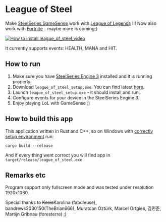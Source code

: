# League of Steel

Make [SteelSeries GameSense](https://steelseries.com/engine/apps) work with [League of Legends](https://leagueoflegends.com/) !!!
Now also work with [Fortnite](https://www.epicgames.com/fortnite) - maybe more is coming;)

[![How to install league_of_steel_video](http://img.youtube.com/vi/87hzCs3y4Yo/0.jpg)](http://www.youtube.com/watch?v=87hzCs3y4Yo "How to install league_of_steel")

It currently supports events: HEALTH, MANA and HIT.

## How to run

1. Make sure you have [SteelSeries Engine 3](https://steelseries.com/engine) installed and it is running properly.
2. Download ```league_of_steel_setup.exe```. You can find latest [here](https://github.com/kgrzywocz/league_of_steel/releases).
3. Launch ```league_of_steel_setup.exe``` - it should install and run.
4. Configure events for your device in the SteelSeries Engine 3.
5. Enjoy playing LoL with GameSense ;)

## How to build this app

This application written in Rust and C++, so on Windows with [correctly setup environment](https://rustup.rs/) run:

    cargo build --release

And if every thing went correct you will find app in ```target/release/league_of_steel.exe```

## Remarks etc

Program support only fullscreen mode and was tested under resolution 1920x1080.

Special thanks to ~~Kasia~~Karolina (fabuleuse), bandrews3030150(TheBrian666), Muratcan Öztürk, Marcel Ortgies, 김민준, Martijn Gribnau (foresterre)
 ;)
